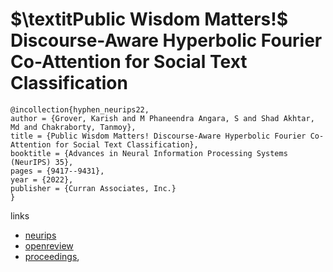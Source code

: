 # $\textitPublic Wisdom Matters!$ Discourse-Aware Hyperbolic Fourier Co-Attention for Social Text Classification

```
@incollection{hyphen_neurips22,
author = {Grover, Karish and M Phaneendra Angara, S and Shad Akhtar, Md and Chakraborty, Tanmoy},
title = {Public Wisdom Matters! Discourse-Aware Hyperbolic Fourier Co-Attention for Social Text Classification},
booktitle = {Advances in Neural Information Processing Systems (NeurIPS) 35},
pages = {9417--9431},
year = {2022},
publisher = {Curran Associates, Inc.}
}
```

links
- [neurips](https://nips.cc/Conferences/2022/Schedule?showEvent=53312)
- [openreview](https://openreview.net/forum?id=xbhsFMxORxV)
- [proceedings](https://papers.nips.cc//paper_files/paper/2022/hash/3d57795f0e263aa69577f1bbceade46b-Abstract-Conference.html),
